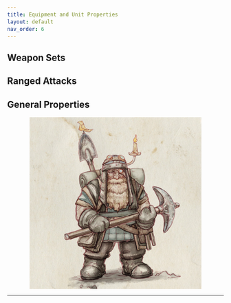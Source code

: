 ```yaml
---
title: Equipment and Unit Properties
layout: default
nav_order: 6
---
```

<link rel="stylesheet" href="../style.css">

## Weapon Sets

## Ranged Attacks

## General Properties

<img style="display: block; margin: 0 auto;" src="../assets/images/miner.png" width="400">

----